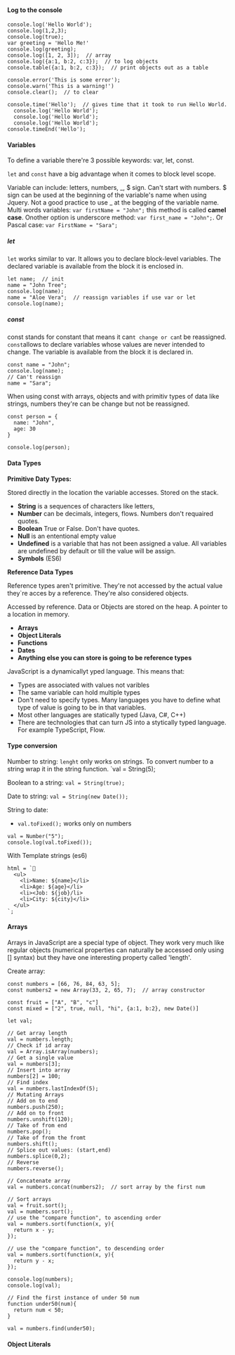#### Log to the console
```
console.log('Hello World');
console.log(1,2,3);
console.log(true);
var greeting = 'Hello Me!'
console.log(greeting);
console.log([1, 2, 3]);  // array 
console.log({a:1, b:2, c:3});  // to log objects
console.table({a:1, b:2, c:3});  // print objects out as a table

console.error('This is some error');
console.warn('This is a warning!')
console.clear();  // to clear

console.time('Hello');  // gives time that it took to run Hello World.
  console.log('Hello World');
  console.log('Hello World');
  console.log('Hello World');
console.timeEnd('Hello');
````

#### Variables

To define a variable there're 3 possible keywords:
 var, let, const. 

`let` and `const` have a big advantage when it comes to block level scope.

Variable can include: letters, numbers, _, $ sign. Can't start with numbers. $ sign can be used at the beginning of the variable's name when using Jquery. Not a good practice to use _ at the begging of the variable name. 
Multi words variables: `var firstName = "John";` this method is called **camel case**. Onother option is underscore method: `var first_name = "John";`. Or Pascal case: `var FirstName = "Sara";`

##### let

`let` works similar to var. It allows you to declare block-level variables. The declared variable is available from the block it is enclosed in.
```
let name;  // init  
name = "John Tree";
console.log(name);
name = "Aloe Vera";  // reassign variables if use var or let
console.log(name);
```

##### const 

const stands for constant that means it can`t change or can`t be reassigned. 
`const`allows to declare variables whose values are never intended to change. The variable is available from the block it is declared in.

```
const name = "John";
console.log(name);
// Can't reassign
name = "Sara";
```
When using const with arrays, objects and with primitiv types of data like strings, numbers they're can be change but not be reassigned.

```
const person = {
  name: "John",
  age: 30
}

console.log(person);
```

#### Data Types

**Primitive Daty Types:**

Stored directly in the location the variable accesses. Stored on the stack.

- **String** is a sequences of characters like letters, 
- **Number** can be decimals, integers, flows. Numbers don't requaired quotes.
- **Boolean** True or False. Don't have quotes.
- **Null** is an ententional empty value 
- **Undefined** is a variable that has not been assigned a value. All variables are undefined by default or till the value will be assign.
- **Symbols** (ES6)

**Reference  Data Types**

Reference types aren't primitive. They're not accessed by the actual value they`re acces
by a reference. They're also considered objects.

Accessed by reference. Data or Objects are stored on the heap.
A pointer to a location in memory.

- **Arrays**
- **Object Literals**
- **Functions**
- **Dates**
- **Anything else you can store is going to be reference types**

JavaScript is a dynamicallyt yped language. This means that:

* Types are associated with values not varibles
* The same variable can hold multiple types
* Don't need to specify types. Many languages you have to define what type of
  value is going to be in that variables.
* Most other languages are statically typed (Java, C#, C++)
* There are technologies that can turn JS into a stytically typed language. For example         TypeScript, Flow.

#### Type conversion

Number to string:
`lenght` only works on strings. To convert number to a string wrap it in the string function.
`val = String(5); 

Boolean to a string:
`val = String(true);`

Date to string:
`val = String(new Date());`

String to date:
+ `val.toFixed();` works only on numbers

```
val = Number("5");
console.log(val.toFixed());
```

With Template strings (es6)       
```
html = `
  <ul>
    <li>Name: ${name}</li>
    <li>Age: ${age}</li>
    <li><Job: ${job}/li>
    <li>City: ${city}</li>
  </ul>
`;
```

#### Arrays

Arrays in JavaScript are a special type of object. They work very much like regular objects (numerical properties can naturally be accessed only using [] syntax) but they have one interesting property called 'length'.

Create array:
```
const numbers = [66, 76, 84, 63, 5];
const numbers2 = new Array(33, 2, 65, 7);  // array constructor

const fruit = ["A", "B", "c"]
const mixed = ["2", true, null, "hi", {a:1, b:2}, new Date()]

let val;
```

```
// Get array length
val = numbers.length;
// Check if id array
val = Array.isArray(numbers);
// Get a single value
val = numbers[3];
// Insert into array
numbers[2] = 100;
// Find index
val = numbers.lastIndexOf(5);
// Mutating Arrays
// Add on to end
numbers.push(250);
// Add on to front
numbers.unshift(120);
// Take of from end
numbers.pop();
// Take of from the fromt
numbers.shift();
// Splice out values: (start,end)
numbers.splice(0,2);
// Reverse
numbers.reverse();

// Concatenate array
val = numbers.concat(numbers2);  // sort array by the first num

// Sort arrays
val = fruit.sort();
val = numbers.sort();
// use the "compare function", to ascending order
val = numbers.sort(function(x, y){
  return x - y;
});

// use the "compare function", to descending order
val = numbers.sort(function(x, y){
  return y - x;
});

console.log(numbers); 
console.log(val);
```

```
// Find the first instance of under 50 num
function under50(num){
  return num < 50;
}

val = numbers.find(under50);
```

#### Object Literals
